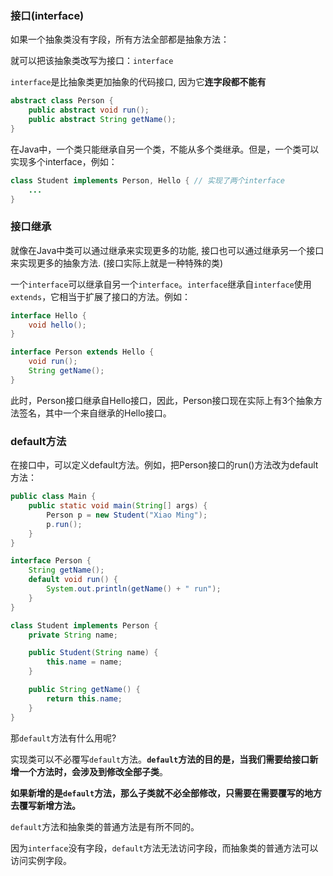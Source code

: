 ### 接口(interface)

如果一个抽象类没有字段，所有方法全部都是抽象方法：

就可以把该抽象类改写为接口：`interface`

`interface`是比抽象类更加抽象的代码接口, 因为它**连字段都不能有**

```java
abstract class Person {
    public abstract void run();
    public abstract String getName();
}
```

在Java中，一个类只能继承自另一个类，不能从多个类继承。但是，一个类可以实现多个interface，例如：

```java
class Student implements Person, Hello { // 实现了两个interface
    ...
}
```

### 接口继承

就像在Java中类可以通过继承来实现更多的功能, 接口也可以通过继承另一个接口来实现更多的抽象方法. (接口实际上就是一种特殊的类)

一个`interface`可以继承自另一个`interface`。`interface`继承自`interface`使用`extends`，它相当于扩展了接口的方法。例如：

```java
interface Hello {
    void hello();
}

interface Person extends Hello {
    void run();
    String getName();
}
```

此时，Person接口继承自Hello接口，因此，Person接口现在实际上有3个抽象方法签名，其中一个来自继承的Hello接口。

### default方法

在接口中，可以定义default方法。例如，把Person接口的run()方法改为default方法：

```java
public class Main {
    public static void main(String[] args) {
        Person p = new Student("Xiao Ming");
        p.run();
    }
}

interface Person {
    String getName();
    default void run() {
        System.out.println(getName() + " run");
    }
}

class Student implements Person {
    private String name;

    public Student(String name) {
        this.name = name;
    }

    public String getName() {
        return this.name;
    }
}
```

那`default`方法有什么用呢?

实现类可以不必覆写`default`方法。**`default`方法的目的是，当我们需要给接口新增一个方法时，会涉及到修改全部子类**。

**如果新增的是`default`方法，那么子类就不必全部修改，只需要在需要覆写的地方去覆写新增方法。**

`default`方法和抽象类的普通方法是有所不同的。

因为`interface`没有字段，`default`方法无法访问字段，而抽象类的普通方法可以访问实例字段。
